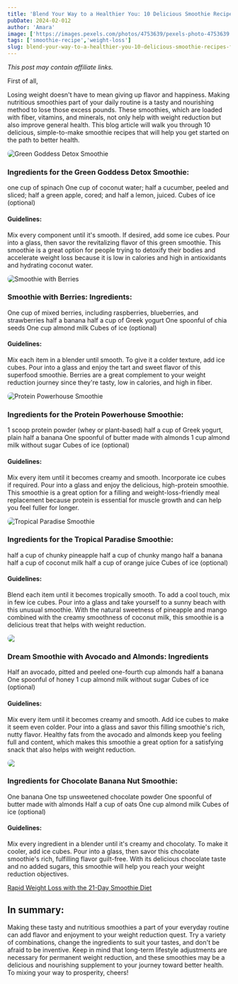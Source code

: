 ```yaml
---
title: 'Blend Your Way to a Healthier You: 10 Delicious Smoothie Recipes for Weight Loss'
pubDate: 2024-02-012
author: 'Amara'
image: ['https://images.pexels.com/photos/4753639/pexels-photo-4753639.jpeg?auto=compress&cs=tinysrgb&w=1260&h=750&dpr=1']
tags: ['smoothie-recipe','weight-loss']
slug: blend-your-way-to-a-healthier-you-10-delicious-smoothie-recipes-for-weight-loss
---
```

*This post may contain affiliate links.*

First of all,

Losing weight doesn't have to mean giving up flavor and happiness. Making nutritious smoothies part of your daily routine is a tasty and nourishing method to lose those excess pounds. These smoothies, which are loaded with fiber, vitamins, and minerals, not only help with weight reduction but also improve general health. This blog article will walk you through 10 delicious, simple-to-make smoothie recipes that will help you get started on the path to better health.

<img src="https://images.pexels.com/photos/616833/pexels-photo-616833.jpeg?auto=compress&cs=tinysrgb&w=1260&h=750&dpr=1" alt="Green Goddess Detox Smoothie" style="max-width: 100%; height: auto; display: block; margin-left: auto; margin-right: auto; border-radius: 8px">

### Ingredients for the Green Goddess Detox Smoothie:

one cup of spinach
One cup of coconut water; half a cucumber, peeled and sliced; half a green apple, cored; and half a lemon, juiced.
Cubes of ice (optional)

#### Guidelines:

Mix every component until it's smooth.
If desired, add some ice cubes.
Pour into a glass, then savor the revitalizing flavor of this green smoothie.
This smoothie is a great option for people trying to detoxify their bodies and accelerate weight loss because it is low in calories and high in antioxidants and hydrating coconut water.


<img src="https://images.pexels.com/photos/3625372/pexels-photo-3625372.jpeg?auto=compress&cs=tinysrgb&w=1260&h=750&dpr=1" alt="Smoothie with Berries" style="max-width: 100%; height: auto; display: block; margin-left: auto; margin-right: auto; border-radius: 8px">

### Smoothie with Berries: Ingredients:

One cup of mixed berries, including raspberries, blueberries, and strawberries
half a banana
half a cup of Greek yogurt
One spoonful of chia seeds
One cup almond milk
Cubes of ice (optional)

#### Guidelines:

Mix each item in a blender until smooth.
To give it a colder texture, add ice cubes.
Pour into a glass and enjoy the tart and sweet flavor of this superfood smoothie.
Berries are a great complement to your weight reduction journey since they're tasty, low in calories, and high in fiber.

<img src="https://images.pexels.com/photos/3794784/pexels-photo-3794784.jpeg?auto=compress&cs=tinysrgb&w=1260&h=750&dpr=1" alt="Protein Powerhouse Smoothie" style="max-width: 100%; height: auto; display: block; margin-left: auto; margin-right: auto; border-radius: 8px">

### Ingredients for the Protein Powerhouse Smoothie:

1 scoop protein powder (whey or plant-based)
half a cup of Greek yogurt, plain
half a banana
One spoonful of butter made with almonds
1 cup almond milk without sugar
Cubes of ice (optional)

#### Guidelines:

Mix every item until it becomes creamy and smooth.
Incorporate ice cubes if required.
Pour into a glass and enjoy the delicious, high-protein smoothie.
This smoothie is a great option for a filling and weight-loss-friendly meal replacement because protein is essential for muscle growth and can help you feel fuller for longer.

<img src="https://res.cloudinary.com/sjlabs/image/upload/c_scale,q_auto,f_auto,w_1024,c_fill/l_GS_Vert-Logo-one-color-white,g_south_east,fl_relative,x_0.03,y_0.03,h_0.28/74126802145.jpg" alt="Tropical Paradise Smoothie" style="max-width: 100%; height: auto; display: block; margin-left: auto; margin-right: auto; border-radius: 8px">

### Ingredients for the Tropical Paradise Smoothie:

half a cup of chunky pineapple
half a cup of chunky mango
half a banana
half a cup of coconut milk
half a cup of orange juice
Cubes of ice (optional)

#### Guidelines:

Blend each item until it becomes tropically smooth.
To add a cool touch, mix in few ice cubes.
Pour into a glass and take yourself to a sunny beach with this unusual smoothie.
With the natural sweetness of pineapple and mango combined with the creamy smoothness of coconut milk, this smoothie is a delicious treat that helps with weight reduction.

<img src="https://images.pexels.com/photos/2134037/pexels-photo-2134037.jpeg?auto=compress&cs=tinysrgb&w=1260&h=750&dpr=1" style="max-width: 100%; height: auto; display: block; margin-left: auto; margin-right: auto; border-radius: 8px">

### Dream Smoothie with Avocado and Almonds: Ingredients

Half an avocado, pitted and peeled
one-fourth cup almonds
half a banana
One spoonful of honey
1 cup almond milk without sugar
Cubes of ice (optional)

#### Guidelines:

Mix every item until it becomes creamy and smooth.
Add ice cubes to make it seem even colder.
Pour into a glass and savor this filling smoothie's rich, nutty flavor.
Healthy fats from the avocado and almonds keep you feeling full and content, which makes this smoothie a great option for a satisfying snack that also helps with weight reduction.

<img src="https://images.pexels.com/photos/556832/pexels-photo-556832.jpeg?auto=compress&cs=tinysrgb&w=1260&h=750&dpr=1" style="max-width: 100%; height: auto; display: block; margin-left: auto; margin-right: auto; border-radius: 8px">

### Ingredients for Chocolate Banana Nut Smoothie:

One banana
One tsp unsweetened chocolate powder
One spoonful of butter made with almonds
Half a cup of oats
One cup almond milk
Cubes of ice (optional)

#### Guidelines:

Mix every ingredient in a blender until it's creamy and chocolaty.
To make it cooler, add ice cubes.
Pour into a glass, then savor this chocolate smoothie's rich, fulfilling flavor guilt-free.
With its delicious chocolate taste and no added sugars, this smoothie will help you reach your weight reduction objectives.


<a class="btn-link" href="https://go.smoothiediet.com/?shield=a1fe7znf0jhpf11h0dsniyr77y">Rapid Weight Loss with the 21-Day Smoothie Diet</a>

## In summary:

Making these tasty and nutritious smoothies a part of your everyday routine can add flavor and enjoyment to your weight reduction quest. Try a variety of combinations, change the ingredients to suit your tastes, and don't be afraid to be inventive. Keep in mind that long-term lifestyle adjustments are necessary for permanent weight reduction, and these smoothies may be a delicious and nourishing supplement to your journey toward better health. To mixing your way to prosperity, cheers!


